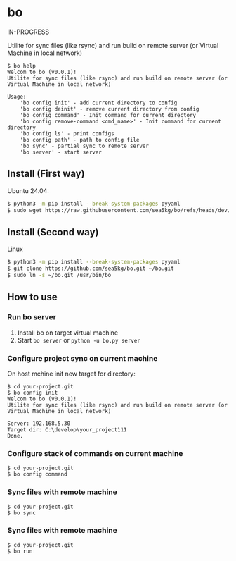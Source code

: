 # bo

IN-PROGRESS

Utilite for sync files (like rsync) and run build on remote server (or Virtual Machine in local network)

```
$ bo help
Welcom to bo (v0.0.1)!
Utilite for sync files (like rsync) and run build on remote server (or Virtual Machine in local network)

Usage:
    'bo config init' - add current directory to config
    'bo config deinit' - remove current directory from config
    'bo config command' - Init command for current directory
    'bo config remove-command <cmd_name>' - Init command for current directory
    'bo config ls' - print configs
    'bo config path' - path to config file
    'bo sync' - partial sync to remote server
    'bo server' - start server
```


## Install (First way)

Ubuntu 24.04:
```sh
$ python3 -m pip install --break-system-packages pyyaml
$ sudo wget https://raw.githubusercontent.com/sea5kg/bo/refs/heads/dev/bo.py /usr/bin/bo && sudo chmod +x /usr/bin/bo
```

## Install (Second way)

Linux
```sh
$ python3 -m pip install --break-system-packages pyyaml
$ git clone https://github.com/sea5kg/bo.git ~/bo.git
$ sudo ln -s ~/bo.git /usr/bin/bo
```

## How to use

### Run bo server

1. Install bo on target virtual machine
2. Start `bo server` or `python -u bo.py server`

### Configure project sync on current machine

On host mchine init new target for directory:
```
$ cd your-project.git
$ bo config init
Welcom to bo (v0.0.1)!
Utilite for sync files (like rsync) and run build on remote server (or Virtual Machine in local network)

Server: 192.168.5.30
Target dir: C:\develop\your_project111
Done.
```

### Configure  stack of commands on current machine

```
$ cd your-project.git
$ bo config command
```


### Sync files with remote machine

```
$ cd your-project.git
$ bo sync
```

### Sync files with remote machine

```
$ cd your-project.git
$ bo run
```
